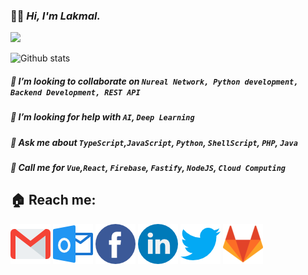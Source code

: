 ### 🙋‍♂️ ***Hi, I'm Lakmal.***
![](https://komarev.com/ghpvc/?username=Lakmal&label=PROFILE+VIEWS&color=brightgreen)

![Github stats](https://github-readme-stats.vercel.app/api?username=Lakmal98&theme=vue&show_icons=true&count_private=true&hide_title=true)


##### 👯 I’m looking to collaborate on `Nureal Network, Python development, Backend Development, REST API`
##### 🤔 I’m looking for help with *`AI`*, *`Deep Learning`*
##### 💬 Ask me about *`TypeScript`*,*`JavaScript`*, *`Python`*, *`ShellScript`*, *`PHP`*, *`Java`* 
##### 💬 Call me for *`Vue`*,*`React`*, *`Firebase`*, *`Fastify`*, *`NodeJS`*, *`Cloud Computing`* 

## 🏠 Reach me:
[![Gmail](/images/gm.png)](mailto:lakmalepp@gmail.com)
[![HotMail](/images/hm.png)](mailto:lakmalepp@hotmail.com)
[![Facebook](/images/fb.png)](https://www.facebook.com/LakmalEpp)
[![LinkedIn](/images/li.png)](https://www.linkedin.com/in/lakmal98)
[![Twitter](/images/tw.png)](https://www.twitter.com/LakmalEpp)
[![GitLab](/images/gl.png)](https://www.gitlab.com/Lakmal98)
